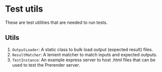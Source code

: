 # Test utils

These are test utilities that are needed to run tests.

## Utils

1. `OutputLoader`: A static class to bulk load output (expected result) files.
2. `ResultMatcher`: A lenient matcher to match inputs and expected outputs.
3. `TestInstance`: An example express server to host .html files that can be used to test the Prerender server.
